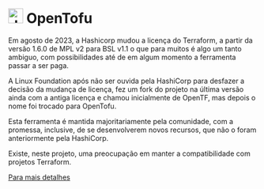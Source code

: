 #  <img src="../../images/open-tofu-logo.jpg" alt="drawing" width="30"/> OpenTofu

Em agosto de 2023, a Hashicorp mudou a licença do Terraform, a partir da versão 1.6.0 de MPL v2 para BSL v1.1 o que para muitos é algo um tanto ambiguo, com possibilidades até de em algum momento a ferramenta passar a ser paga.

A Linux Foundation após não ser ouvida pela HashiCorp para desfazer a decisão da mudança de licença, fez um fork do projeto na última versão ainda com a antiga licença e chamou inicialmente de OpenTF, mas depois o nome foi trocado para OpenTofu.

Esta ferramenta é mantida majoritariamente pela comunidade, com a promessa, inclusive, de se desenvolverem novos recursos, que não o foram anteriormente pela HashiCorp.

Existe, neste projeto, uma preocupação em manter a compatibilidade com projetos Terraform.

[Para mais detalhes](https://pt.linkedin.com/pulse/opentofu-uma-nova-alternativa-de-c%C3%B3digo-aberto-ao-terraform-garone)